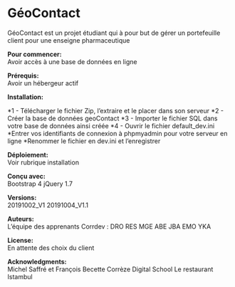 # GéoContact

   GéoContact est un projet étudiant qui à pour but de gérer un portefeuille client pour une enseigne pharmaceutique

__Pour commencer:__  
   Avoir accès à une base de données en ligne

__Prérequis:__  
   Avoir un hébergeur actif

__Installation:__  

   *1 - Télécharger le fichier Zip, l’extraire et le placer dans son serveur
   *2 - Créer la base de données geoContact
   *3 - Importer le fichier SQL dans votre base de données ainsi créée
   *4 - Ouvrir le fichier default_dev.ini  
            *Entrer vos identifiants de connexion à phpmyadmin pour votre serveur en ligne
            *Renommer le fichier en dev.ini et l’enregistrer

__Déploiement:__  
   Voir rubrique installation

__Conçu avec:__  
   Bootstrap 4
   jQuery 1.7
 
__Versions:__  
   20191002_V1
   20191004_V1.1

__Auteurs:__   
   L’équipe des apprenants Corrdev :
   DRO RES MGE ABE JBA EMO YKA

__License:__  
   En attente des choix du client

__Acknowledgments:__  
   Michel Saffré et François Becette
   Corrèze Digital School
   Le restaurant Istambul
